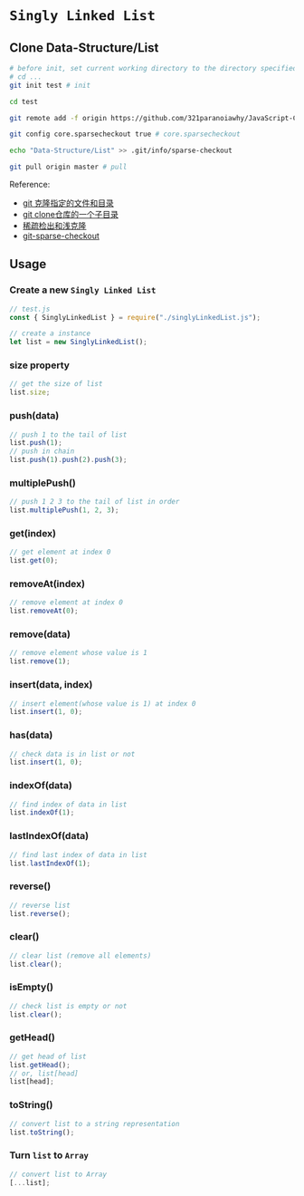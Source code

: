 # `Singly Linked List`

## Clone Data-Structure/List

```bash
# before init, set current working directory to the directory specified
# cd ...
git init test # init

cd test

git remote add -f origin https://github.com/321paranoiawhy/JavaScript-Code-Collection/tree/master/Data-Structure/List # remote add

git config core.sparsecheckout true # core.sparsecheckout

echo "Data-Structure/List" >> .git/info/sparse-checkout

git pull origin master # pull
```

Reference:

* [git 克隆指定的文件和目录](https://longzeping.github.io/2018/08/09/git%E5%85%8B%E9%9A%86%E6%8C%87%E5%AE%9A%E7%9A%84%E6%96%87%E4%BB%B6%E5%92%8C%E7%9B%AE%E5%BD%95/)
* [git clone仓库的一个子目录](https://zhuanlan.zhihu.com/p/57390306)
* [稀疏检出和浅克隆](https://www.worldhello.net/gotgit/08-git-misc/090-sparse-checkout-and-shallow-clone.html)
* [git-sparse-checkout](https://git-scm.com/docs/git-sparse-checkout)

## Usage

### Create a new `Singly Linked List`

```JavaScript
// test.js
const { SinglyLinkedList } = require("./singlyLinkedList.js");

// create a instance
let list = new SinglyLinkedList();
```

### size property

```JavaScript
// get the size of list
list.size;
```

### push(data)

```JavaScript
// push 1 to the tail of list
list.push(1);
// push in chain
list.push(1).push(2).push(3);
```

### multiplePush()

```JavaScript
// push 1 2 3 to the tail of list in order
list.multiplePush(1, 2, 3);
```

### get(index)

```JavaScript
// get element at index 0
list.get(0);
```

### removeAt(index)

```JavaScript
// remove element at index 0
list.removeAt(0);
```

### remove(data)

```JavaScript
// remove element whose value is 1
list.remove(1);
```

### insert(data, index)

```JavaScript
// insert element(whose value is 1) at index 0
list.insert(1, 0);
```

### has(data)

```JavaScript
// check data is in list or not
list.insert(1, 0);
```

### indexOf(data)

```JavaScript
// find index of data in list
list.indexOf(1);
```

### lastIndexOf(data)

```JavaScript
// find last index of data in list
list.lastIndexOf(1);
```

### reverse()

```JavaScript
// reverse list
list.reverse();
```

### clear()

```JavaScript
// clear list (remove all elements)
list.clear();
```

### isEmpty()

```JavaScript
// check list is empty or not
list.clear();
```

### getHead()

```JavaScript
// get head of list
list.getHead();
// or, list[head]
list[head];
```

### toString()

```JavaScript
// convert list to a string representation
list.toString();
```

### Turn `list` to `Array`

```JavaScript
// convert list to Array
[...list];
```